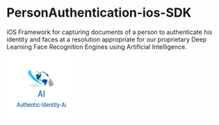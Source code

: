 # PersonAuthentication-ios-SDK
iOS Framework for capturing documents of a person to authenticate his identity and faces at a resolution appropriate for our proprietary Deep Learning Face Recognition Engines using Artificial Intelligence.


![PersonAuthentication-ios-SDK Logo](images/authentic_identity_image1.png)
